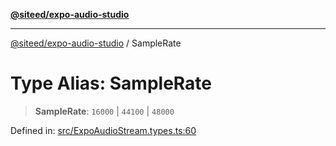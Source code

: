 [**@siteed/expo-audio-studio**](../README.md)

***

[@siteed/expo-audio-studio](../README.md) / SampleRate

# Type Alias: SampleRate

> **SampleRate**: `16000` \| `44100` \| `48000`

Defined in: [src/ExpoAudioStream.types.ts:60](https://github.com/deeeed/expo-audio-stream/blob/801aa6585cbafa9b58a81bf4356176436fc03ce1/packages/expo-audio-studio/src/ExpoAudioStream.types.ts#L60)
